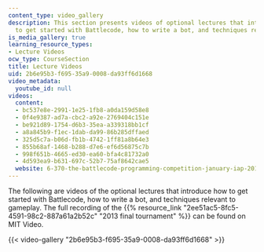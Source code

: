 ```yaml
---
content_type: video_gallery
description: This section presents videos of optional lectures that introduce how
  to get started with Battlecode, how to write a bot, and techniques relevant to gameplay.
is_media_gallery: true
learning_resource_types:
- Lecture Videos
ocw_type: CourseSection
title: Lecture Videos
uid: 2b6e95b3-f695-35a9-0008-da93ff6d1668
video_metadata:
  youtube_id: null
videos:
  content:
  - bc537e8e-2991-1e25-1fb8-a0da159d58e8
  - 0f4e9387-ad7a-cbc2-a92e-2769404c151e
  - be921d89-1754-d6b3-35ea-a339318bb1cf
  - a8a845b9-f1ec-1dab-da99-86b285dffaed
  - 325d5c7a-b06d-fb1b-4742-1ff81a8b64e3
  - 855b68af-1468-b288-d7e6-ef6d56875c7b
  - 998f651b-4665-ed30-ea60-bfa4c81732a0
  - 4d593ea9-b631-697c-52b7-75af8642cae5
  website: 6-370-the-battlecode-programming-competition-january-iap-2013
---
```


The following are videos of the optional lectures that introduce how to get started with Battlecode, how to write a bot, and techniques relevant to gameplay. The full recording of the {{% resource_link "2ee51ac5-8fc5-4591-98c2-887a61a2b52c" "2013 final tournament" %}} can be found on MIT Video.

{{< video-gallery "2b6e95b3-f695-35a9-0008-da93ff6d1668" >}}


